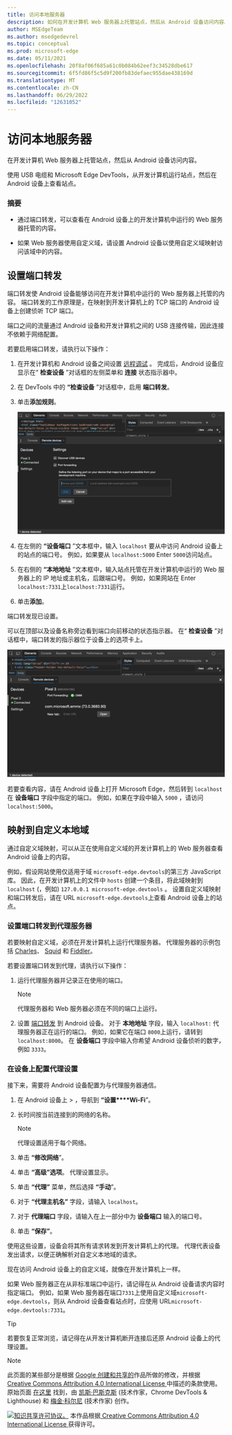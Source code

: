 ```yaml
---
title: 访问本地服务器
description: 如何在开发计算机 Web 服务器上托管站点，然后从 Android 设备访问内容。
author: MSEdgeTeam
ms.author: msedgedevrel
ms.topic: conceptual
ms.prod: microsoft-edge
ms.date: 05/11/2021
ms.openlocfilehash: 20f8af06f685a61c0b084b62eef3c34528dbe617
ms.sourcegitcommit: 6f5fd86f5c5d9f200fb83defaec955dae438169d
ms.translationtype: MT
ms.contentlocale: zh-CN
ms.lasthandoff: 06/29/2022
ms.locfileid: "12631052"
---
```

<!-- Copyright Kayce Basques

   Licensed under the Apache License, Version 2.0 (the "License");
   you may not use this file except in compliance with the License.
   You may obtain a copy of the License at

       https://www.apache.org/licenses/LICENSE-2.0

   Unless required by applicable law or agreed to in writing, software
   distributed under the License is distributed on an "AS IS" BASIS,
   WITHOUT WARRANTIES OR CONDITIONS OF ANY KIND, either express or implied.
   See the License for the specific language governing permissions and
   limitations under the License.  -->
# <a name="access-local-servers"></a>访问本地服务器

在开发计算机 Web 服务器上托管站点，然后从 Android 设备访问内容。

使用 USB 电缆和 Microsoft Edge DevTools，从开发计算机运行站点，然后在 Android 设备上查看站点。

### <a name="summary"></a>摘要

*  通过端口转发，可以查看在 Android 设备上的开发计算机中运行的 Web 服务器托管的内容。

*  如果 Web 服务器使用自定义域，请设置 Android 设备以使用自定义域映射访问该域中的内容。


<!-- ====================================================================== -->
## <a name="set-up-port-forwarding"></a>设置端口转发

端口转发使 Android 设备能够访问在开发计算机中运行的 Web 服务器上托管的内容。  端口转发的工作原理是，在映射到开发计算机上的 TCP 端口的 Android 设备上创建侦听 TCP 端口。

端口之间的流量通过 Android 设备和开发计算机之间的 USB 连接传输，因此连接不依赖于网络配置。

若要启用端口转发，请执行以下操作：

1. 在开发计算机和 Android 设备之间设置 [远程调试](index.md) 。  完成后，Android 设备应显示在“ **检查设备** ”对话框的左侧菜单和 **连接** 状态指示器中。

1. 在 DevTools 中的 **“检查设备** ”对话框中，启用 **端口转发**。

1. 单击**添加规则**。

   ![添加端口转发规则。](../media/remote-debugging-remote-devices-devices-port-forwarding-add-rule.msft.png)

1. 在左侧的 **“设备端口** ”文本框中，输入 `localhost` 要从中访问 Android 设备上的站点的端口号。  例如，如果要从 `localhost:5000` Enter `5000`访问站点。

1. 在右侧的 **“本地地址** ”文本框中，输入站点托管在开发计算机中运行的 Web 服务器上的 IP 地址或主机名，后跟端口号。  例如，如果网站在 Enter `localhost:7331`上`localhost:7331`运行。

1. 单击**添加**。

端口转发现已设置。

可以在顶部以及设备名称旁边看到端口向前移动的状态指示器。  在“ **检查设备** ”对话框中，端口转发的指示器位于设备上的选项卡上。

![端口转发状态。](../media/remote-debugging-remote-devices-devices-port-forwarding-5000-edge-user-agent.msft.png)

若要查看内容，请在 Android 设备上打开 Microsoft Edge，然后转到 `localhost` 在 **设备端口** 字段中指定的端口。  例如，如果在字段中输入 `5000` ，请访问 `localhost:5000`。


<!-- ====================================================================== -->
## <a name="map-to-custom-local-domains"></a>映射到自定义本地域

通过自定义域映射，可以从正在使用自定义域的开发计算机上的 Web 服务器查看 Android 设备上的内容。

例如，假设网站使用仅适用于域 `microsoft-edge.devtools`的第三方 JavaScript 库。  因此，在开发计算机上的文件中 `hosts` 创建一个条目，将此域映射到 `localhost` (，例如) `127.0.0.1 microsoft-edge.devtools` 。  设置自定义域映射和端口转发后，请在 URL `microsoft-edge.devtools`上查看 Android 设备上的站点。

### <a name="set-up-port-forwarding-to-proxy-server"></a>设置端口转发到代理服务器

若要映射自定义域，必须在开发计算机上运行代理服务器。  代理服务器的示例包括 [Charles](https://www.charlesproxy.com)、 [Squid](https://wiki.squid-cache.org) 和 [Fiddler](https://www.telerik.com/fiddler)。

若要设置端口转发到代理，请执行以下操作：

1. 运行代理服务器并记录正在使用的端口。

   > [!NOTE]
   > 代理服务器和 Web 服务器必须在不同的端口上运行。

1. 设置 [端口转发](#set-up-port-forwarding) 到 Android 设备。  对于 **本地地址** 字段，输入 `localhost:` 代理服务器正在运行的端口。  例如，如果它在端口 `8000`上运行，请转到 `localhost:8000`。  在 **设备端口** 字段中输入你希望 Android 设备侦听的数字，例如 `3333`。

### <a name="configure-proxy-settings-on-your-device"></a>在设备上配置代理设置

接下来，需要将 Android 设备配置为与代理服务器通信。

1. 在 Android 设备上 > ，导航到 **“设置****Wi-Fi**”。

1. 长时间按当前连接到的网络的名称。

    > [!NOTE]
    > 代理设置适用于每个网络。

1. 单击 **“修改网络**”。

1. 单击 **“高级”选项**。  代理设置显示。

1. 单击 **“代理”** 菜单，然后选择 **“手动**”。

1. 对于 **“代理主机名”** 字段，请输入 `localhost`。

1. 对于 **代理端口** 字段，请输入在上一部分中为 **设备端口** 输入的端口号。

1. 单击 **“保存”**。

使用这些设置，设备会将其所有请求转发到开发计算机上的代理。  代理代表设备发出请求，以便正确解析对自定义本地域的请求。

现在访问 Android 设备上的自定义域，就像在开发计算机上一样。

如果 Web 服务器正在从非标准端口中运行，请记得在从 Android 设备请求内容时指定端口。  例如，如果 Web 服务器在端口`7331`上使用自定义域`microsoft-edge.devtools`，则从 Android 设备查看站点时，应使用 URL`microsoft-edge.devtools:7331`。

> [!TIP]
> 若要恢复正常浏览，请记得在从开发计算机断开连接后还原 Android 设备上的代理设置。


<!-- ====================================================================== -->
> [!NOTE]
> 此页面的某些部分是根据 [Google 创建和共享的](https://developers.google.com/terms/site-policies)作品所做的修改，并根据[ Creative Commons Attribution 4.0 International License ](https://creativecommons.org/licenses/by/4.0)中描述的条款使用。
> 原始页面 [在这里](https://developer.chrome.com/docs/devtools/remote-debugging/local-server/) 找到，由 [凯斯·巴斯克斯](https://developers.google.com/web/resources/contributors#kayce-basques) (技术作家，Chrome DevTools \& Lighthouse) 和 [梅金·科尔尼](https://developers.google.com/web/resources/contributors#meggin-kearney) (技术作家) 创作。

[![知识共享许可协议。](../../media/cc-logo/88x31.png)](https://creativecommons.org/licenses/by/4.0)
本作品根据[ Creative Commons Attribution 4.0 International License ](https://creativecommons.org/licenses/by/4.0)获得许可。
